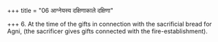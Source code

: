 +++
title = "06 आग्नेयस्य दक्षिणाकाले दक्षिणा"

+++
6. At the time of the gifts in connection with the sacrificial bread for Agni, (the sacrificer gives gifts connected with the fire-establishment).
